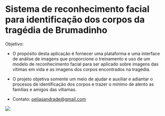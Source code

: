 # Sistema de reconhecimento facial para identificação dos corpos da tragédia de Brumadinho

Objetivo:

- O propósito desta aplicação é fornecer uma plataforma e uma interface de análise de imagens que proporcione o treinamento e uso de um modelo de reconhecimento facial para ser aplicado sobre imagens das vítimas em vida e as imagens dos corpos encontrados na tragédia.

- O projeto objetiva somente um meio de ajudar e auxiliar e adiantar o procesos de identificação dos corpos e trazer o mínimo de alento as famílias e amigos das vítiamas.


- Contato: oeliasandrade@gmail.com

![](http://img1-azrcdn.newser.com/image/1220280-0-20190128092544.jpeg)
